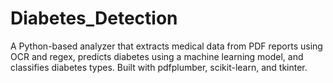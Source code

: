 # Diabetes_Detection
A Python-based analyzer that extracts medical data from PDF reports using OCR and regex, predicts diabetes using a machine learning model, and classifies diabetes types. Built with pdfplumber, scikit-learn, and tkinter.
